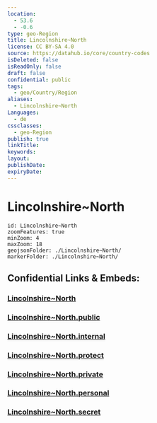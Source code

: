 ```yaml
---
location:
  - 53.6
  - -0.6
type: geo-Region
title: Lincolnshire~North
license: CC BY-SA 4.0
source: https://datahub.io/core/country-codes
isDeleted: false
isReadOnly: false
draft: false
confidential: public
tags:
  - geo/Country/Region
aliases:
  - Lincolnshire~North
Languages:
  - de
cssclasses:
  - geo-Region
publish: true
linkTitle:
keywords:
layout:
publishDate:
expiryDate:
---
```


# Lincolnshire~North

```leaflet
id: Lincolnshire~North
zoomFeatures: true 
minZoom: 4 
maxZoom: 18
geojsonFolder: ./Lincolnshire~North/
markerFolder: ./Lincolnshire~North/
```


## Confidential Links & Embeds: 

### [Lincolnshire~North](/_Standards/Earth/Continent/Europe/Europe~North/UK/England/Regions~England/Yorkshire_and_the_Humber/Lincolnshire~North.md) 

### [Lincolnshire~North.public](/_public/Earth/Continent/Europe/Europe~North/UK/England/Regions~England/Yorkshire_and_the_Humber/Lincolnshire~North.public.md) 

### [Lincolnshire~North.internal](/_internal/Earth/Continent/Europe/Europe~North/UK/England/Regions~England/Yorkshire_and_the_Humber/Lincolnshire~North.internal.md) 

### [Lincolnshire~North.protect](/_protect/Earth/Continent/Europe/Europe~North/UK/England/Regions~England/Yorkshire_and_the_Humber/Lincolnshire~North.protect.md) 

### [Lincolnshire~North.private](/_private/Earth/Continent/Europe/Europe~North/UK/England/Regions~England/Yorkshire_and_the_Humber/Lincolnshire~North.private.md) 

### [Lincolnshire~North.personal](/_personal/Earth/Continent/Europe/Europe~North/UK/England/Regions~England/Yorkshire_and_the_Humber/Lincolnshire~North.personal.md) 

### [Lincolnshire~North.secret](/_secret/Earth/Continent/Europe/Europe~North/UK/England/Regions~England/Yorkshire_and_the_Humber/Lincolnshire~North.secret.md)

